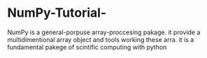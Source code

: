 # NumPy-Tutorial-
NumPy is a general-porpuse array-proccesing pakage. it provide a multidimentional array object and tools working these arra. it is a fundamental pakege of scintific computing with python

